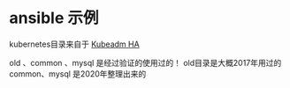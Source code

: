 # ansible 示例

kubernetes目录来自于 [Kubeadm HA](https://github.com/TimeBye/kubeadm-ha)

old 、common 、mysql 是经过验证的使用过的！
old目录是大概2017年用过的
common、mysql 是2020年整理出来的
